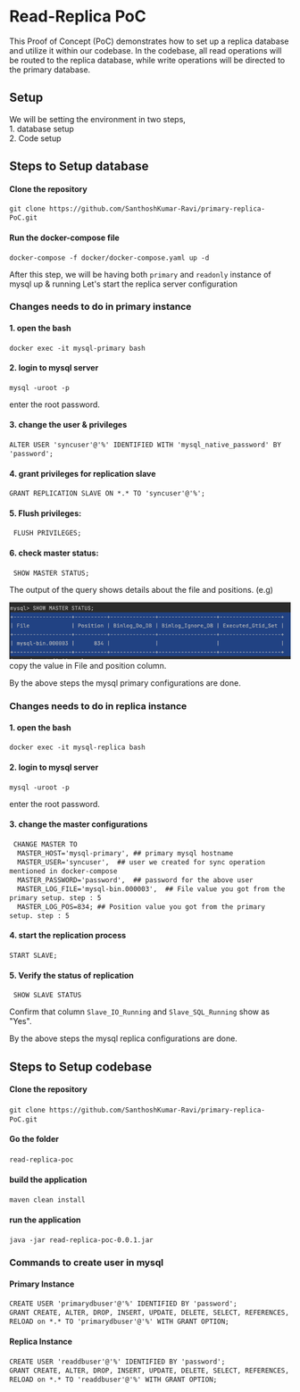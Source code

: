 # Read-Replica PoC
This Proof of Concept (PoC) demonstrates how to set up a replica database and utilize it within our codebase. In the codebase, all read operations will be routed to the replica database, while write operations will be directed to the primary database.

## Setup
We will be setting the environment in two steps,<br />
    1. database setup <br />
    2. Code setup

## Steps to Setup database

#### Clone the repository

```shell
git clone https://github.com/SanthoshKumar-Ravi/primary-replica-PoC.git
   ```

#### Run the docker-compose file

```shell
docker-compose -f docker/docker-compose.yaml up -d
   ```
After this step, we will be having both `primary` and `readonly` instance of mysql up & running 
Let's start the replica server configuration

### Changes needs to do in primary instance

#### 1. open the bash

```shell
docker exec -it mysql-primary bash
```

#### 2. login to mysql server

```shell
mysql -uroot -p
```
enter the root password.

#### 3. change the user & privileges

```shell
ALTER USER 'syncuser'@'%' IDENTIFIED WITH 'mysql_native_password' BY 'password';
```

#### 4. grant privileges for replication slave

```shell
GRANT REPLICATION SLAVE ON *.* TO 'syncuser'@'%';
```

#### 5. Flush privileges:

```shell
 FLUSH PRIVILEGES;
```

#### 6. check master status:

```shell
 SHOW MASTER STATUS;
```
The output of the query shows details about the file and positions. (e.g)<br />

![img.png](img.png)
<br />
copy the value in File and position column.

By the above steps the mysql primary configurations are done.

### Changes needs to do in replica instance

#### 1. open the bash

```shell
docker exec -it mysql-replica bash
```

#### 2. login to mysql server

```shell
mysql -uroot -p
```
enter the root password.

#### 3. change the master configurations

```shell
 CHANGE MASTER TO 
  MASTER_HOST='mysql-primary', ## primary mysql hostname
  MASTER_USER='syncuser',  ## user we created for sync operation mentioned in docker-compose
  MASTER_PASSWORD='password',  ## password for the above user
  MASTER_LOG_FILE='mysql-bin.000003',  ## File value you got from the primary setup. step : 5
  MASTER_LOG_POS=834; ## Position value you got from the primary setup. step : 5
```

#### 4. start the replication process

```shell
START SLAVE;
```

#### 5. Verify the status of replication

```shell
 SHOW SLAVE STATUS
```
Confirm that column `Slave_IO_Running` and `Slave_SQL_Running` show as "Yes".

By the above steps the mysql replica configurations are done.


## Steps to Setup codebase

#### Clone the repository

``` git clone https://github.com/SanthoshKumar-Ravi/primary-replica-PoC.git ```

#### Go the folder

``` read-replica-poc ```


#### build the application
``` maven clean install ```

#### run the application
``` java -jar read-replica-poc-0.0.1.jar ```


### Commands to create user in mysql

#### Primary Instance
```
CREATE USER 'primarydbuser'@'%' IDENTIFIED BY 'password';
GRANT CREATE, ALTER, DROP, INSERT, UPDATE, DELETE, SELECT, REFERENCES, RELOAD on *.* TO 'primarydbuser'@'%' WITH GRANT OPTION;
```

#### Replica Instance
```
CREATE USER 'readdbuser'@'%' IDENTIFIED BY 'password';
GRANT CREATE, ALTER, DROP, INSERT, UPDATE, DELETE, SELECT, REFERENCES, RELOAD on *.* TO 'readdbuser'@'%' WITH GRANT OPTION;
```
